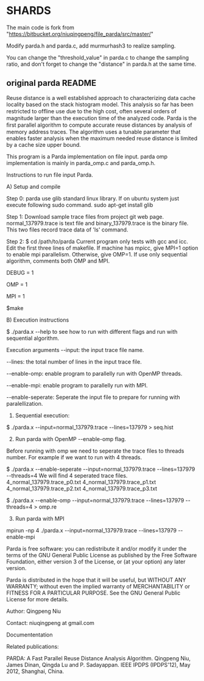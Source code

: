 # SHARDS
The main code is fork from "https://bitbucket.org/niuqingpeng/file_parda/src/master/"  

Modify parda.h and parda.c, add murmurhash3 to realize sampling.  

You can change the "threshold_value" in parda.c to change the sampling ratio, and don't forget to change the "distance" in parda.h at the same time.



## original parda README
Reuse distance is a well established approach to characterizing data cache locality based on the stack histogram model. 
This analysis so far has been restricted to ofﬂine use due to the high cost, often several orders of magnitude larger than the execution time of the analyzed code. Parda is the ﬁrst parallel algorithm to compute accurate reuse distances by analysis of memory address traces. The algorithm uses a tunable parameter that enables faster analysis when the maximum needed reuse distance is limited by a cache size upper bound. 

This program is a Parda implementation on file input. parda omp implementation is mainly in parda_omp.c and parda_omp.h. 

Instructions to run file input Parda. 

A) Setup and compile

Step 0: parda use glib standard linux library. If on ubuntu system just execute following sudo command.
sudo apt-get install glib

Step 1: Download sample trace files from project git web page. 
normal_137979.trace is text file and 
binary_137979.trace is the binary file.
This two files record trace data of 'ls' command. 

Step 2: 
$ cd /path/to/parda
Current program only tests with gcc and icc. 
Edit the first three lines of makefile. 
If machine has mpicc, give MPI=1 option to enable mpi parallelism. 
Otherwise, give OMP=1. If use only sequential algorithm, comments both OMP and MPI.

DEBUG = 1

OMP = 1

MPI = 1

$make

B) Execution instructions

$ ./parda.x --help to see how to run with different flags and run with sequential algorithm. 

Execution arguments
--input: the input trace file name.

--lines: the total number of lines in the input trace file. 

--enable-omp: enable program to parallelly run with OpenMP threads.

--enable-mpi: enable program to parallelly run with MPI.

--enable-seperate: Seperate the input file to prepare for running with paralellization.

1) Sequential execution:

$ ./parda.x --input=normal_137979.trace --lines=137979 > seq.hist 

2) Run parda with OpenMP --enable-omp flag. 

Before running with omp we need to seperate the trace files to threads number. For example if we want to run with 4 threads. 

$ ./parda.x --enable-seperate --input=normal_137979.trace --lines=137979 --threads=4 
We will find 4 seperated trace files. 
4_normal_137979.trace_p0.txt 4_normal_137979.trace_p1.txt 
4_normal_137979.trace_p2.txt 4_normal_137979.trace_p3.txt 

$ ./parda.x --enable-omp --input=normal_137979.trace --lines=137979 --threads=4 > omp.re 

3) Run parda with MPI

mpirun -np 4 ./parda.x --input=normal_137979.trace --lines=137979 --enable-mpi

Parda is free software: you can redistribute it and/or modify
it under the terms of the GNU General Public License as published by
the Free Software Foundation, either version 3 of the License, or
(at your option) any later version.

Parda is distributed in the hope that it will be useful,
but WITHOUT ANY WARRANTY; without even the implied warranty of
MERCHANTABILITY or FITNESS FOR A PARTICULAR PURPOSE.  See the
GNU General Public License for more details.

Author: Qingpeng Niu

Contact: niuqingpeng at gmail.com

Documententation

Related publications:

PARDA: A Fast Parallel Reuse Distance Analysis Algorithm.
Qingpeng Niu, James Dinan, Qingda Lu and P. Sadayappan.
IEEE IPDPS (IPDPS'12), May 2012, Shanghai, China.
